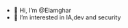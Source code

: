 - 👋 Hi, I’m @Elamghar
- 👀 I’m interested in IA,dev and security

<!---
Elamghar/Elamghar is a ✨ special ✨ repository because its `README.md` (this file) appears on your GitHub profile.
You can click the Preview link to take a look at your changes.
--->

